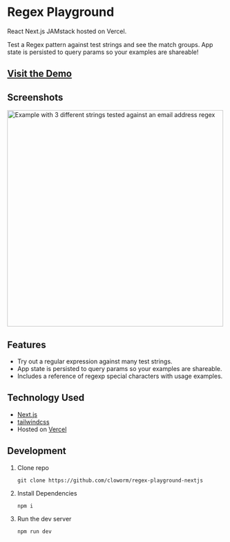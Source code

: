 # Regex Playground

React Next.js JAMstack hosted on Vercel.

Test a Regex pattern against test strings and see the match groups. App state is persisted to query params so your examples are shareable!

## [Visit the Demo](https://regex-playground.cloworm.vercel.app/)

## Screenshots

<img width="500" alt="Example with 3 different strings tested against an email address regex" src="https://user-images.githubusercontent.com/5566310/103177378-f37f0d80-4847-11eb-8be6-2e850eb4b68a.png">

## Features
* Try out a regular expression against many test strings.
* App state is persisted to query params so your examples are shareable.
* Includes a reference of regexp special characters with usage examples.

## Technology Used

* [Next.js](https://nextjs.org/)
* [tailwindcss](tailwindcss)
* Hosted on [Vercel](https://vercel.com/)

## Development

1. Clone repo

      ```
      git clone https://github.com/cloworm/regex-playground-nextjs
      ```

2. Install Dependencies

      ```
      npm i
      ```

3. Run the dev server

      ```
      npm run dev
      ```
